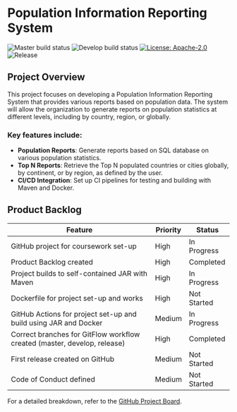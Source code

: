 # Population Information Reporting System

![Master build status](https://img.shields.io/badge/Master%20build-passing-brightgreen)
![Develop build status](https://img.shields.io/badge/Develop%20build-passing-brightgreen)
[![License: Apache-2.0](https://img.shields.io/badge/license-Apache--2.0-brightgreen)](https://opensource.org/licenses/Apache-2.0)
![Release](https://img.shields.io/badge/release-no%20releases%20found-red)

## Project Overview

This project focuses on developing a Population Information Reporting System that provides various reports based on population data. The system will allow the organization to generate reports on population statistics at different levels, including by country, region, or globally.

### Key features include:
- **Population Reports**: Generate reports based on SQL database on various population statistics.
- **Top N Reports**: Retrieve the Top N populated countries or cities globally, by continent, or by region, as defined by the user.
- **CI/CD Integration**: Set up CI pipelines for testing and building with Maven and Docker.

## Product Backlog

| Feature                                                   | Priority   | Status        |
|-----------------------------------------------------------|------------|---------------|
| GitHub project for coursework set-up                      | High       | In Progress   |
| Product Backlog created                                   | High       | Completed     |
| Project builds to self-contained JAR with Maven           | High       | In Progress   |
| Dockerfile for project set-up and works                   | High       | Not Started   |
| GitHub Actions for project set-up and build using JAR and Docker | Medium    | In Progress   |
| Correct branches for GitFlow workflow created (master, develop, release) | High | Completed   |
| First release created on GitHub                           | Medium     | Not Started   |
| Code of Conduct defined                                   | Medium     | Not Started   |

For a detailed breakdown, refer to the [GitHub Project Board](#).
